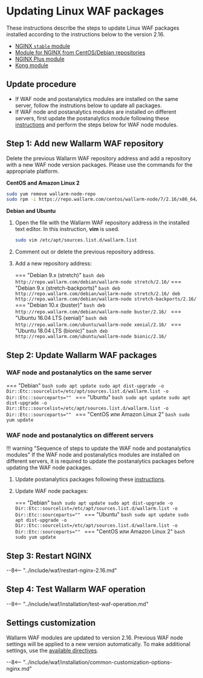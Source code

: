 [wallarm-status-instr]:             ../admin-en/configure-statistics-service.md
[sqli-attack-desc]:                 ../attacks-vulns-list.md#sql-injection
[xss-attack-desc]:                  ../attacks-vulns-list.md#crosssite-scripting-xss
[img-test-attacks-in-ui]:           ../images/admin-guides/test-attacks.png
[waf-mode-instr]:                   ../admin-en/configure-wallarm-mode.md
[logging-instr]:                    ../admin-en/configure-logging.md
[proxy-balancer-instr]:             ../admin-en/using-proxy-or-balancer-en.md
[scanner-whitelisting-instr]:       ../admin-en/scanner-ips-whitelisting.md
[process-time-limit-instr]:         ../admin-en/configure-parameters-en.md#wallarm_process_time_limit
[configure-selinux-instr]:          ../admin-en/configure-selinux.md
[configure-proxy-balancer-instr]:   ../admin-en/configuration-guides/access-to-wallarm-api-via-proxy.md
[install-postanalytics-instr]:      ../admin-en/installation-postanalytics-en.md
[dynamic-dns-resolution-nginx]:     ../admin-en/configure-dynamic-dns-resolution-nginx.md

# Updating Linux WAF packages

These instructions describe the steps to update Linux WAF packages installed according to the instructions below to the version 2.16.

* [NGINX `stable` module](../waf-installation/nginx/dynamic-module.md)
* [Module for NGINX from CentOS/Debian repositories](../waf-installation/nginx/dynamic-module-from-distr.md)
* [NGINX Plus module](../waf-installation/nginx-plus.md)
* [Kong module](../admin-en/installation-kong-en.md)

## Update procedure

* If WAF node and postanalytics modules are installed on the same server, follow the instrutions below to update all packages.
* If WAF node and postanalytics modules are installed on different servers, first update the postanalytics module following these [instructions](separate-postanalytics.md) and perform the steps below for WAF node modules.

## Step 1: Add new Wallarm WAF repository

Delete the previous Wallarm WAF repository address and add a repository with a new WAF node version packages. Please use the commands for the appropriate platform.

**CentOS and Amazon Linux 2**

```bash
sudo yum remove wallarm-node-repo
sudo rpm -i https://repo.wallarm.com/centos/wallarm-node/7/2.16/x86_64/Packages/wallarm-node-repo-1-5.el7.noarch.rpm
```

**Debian and Ubuntu**

1. Open the file with the Wallarm WAF repository address in the installed text editor. In this instruction, **vim** is used.

    ```bash
    sudo vim /etc/apt/sources.list.d/wallarm.list
    ```
2. Comment out or delete the previous repository address.
3. Add a new repository address:

    === "Debian 9.x (stretch)"
        ``` bash
        deb http://repo.wallarm.com/debian/wallarm-node stretch/2.16/
        ```
    === "Debian 9.x (stretch-backports)"
        ```bash
        deb http://repo.wallarm.com/debian/wallarm-node stretch/2.16/
        deb http://repo.wallarm.com/debian/wallarm-node stretch-backports/2.16/
        ```
    === "Debian 10.x (buster)"
        ```bash
        deb http://repo.wallarm.com/debian/wallarm-node buster/2.16/
        ```
    === "Ubuntu 16.04 LTS (xenial)"
        ```bash
        deb http://repo.wallarm.com/ubuntu/wallarm-node xenial/2.16/
        ```
    === "Ubuntu 18.04 LTS (bionic)"
        ```bash
        deb http://repo.wallarm.com/ubuntu/wallarm-node bionic/2.16/
        ```

## Step 2: Update Wallarm WAF packages

### WAF node and postanalytics on the same server

=== "Debian"
    ```bash
    sudo apt update
    sudo apt dist-upgrade -o Dir::Etc::sourcelist=/etc/apt/sources.list.d/wallarm.list -o Dir::Etc::sourceparts=""
    ```
=== "Ubuntu"
    ```bash
    sudo apt update
    sudo apt dist-upgrade -o Dir::Etc::sourcelist=/etc/apt/sources.list.d/wallarm.list -o Dir::Etc::sourceparts=""
    ```
=== "CentOS или Amazon Linux 2"
    ```bash
    sudo yum update
    ```

### WAF node and postanalytics on different servers

!!! warning "Sequence of steps to update the WAF node and postanalytics modules"
    If the WAF node and postanalytics modules are installed on different servers, it is required to update the postanalytics packages before updating the WAF node packages.

1. Update postanalytics packages following these [instructions](separate-postanalytics.md).
2. Update WAF node packages:

    === "Debian"
        ```bash
        sudo apt update
        sudo apt dist-upgrade -o Dir::Etc::sourcelist=/etc/apt/sources.list.d/wallarm.list -o Dir::Etc::sourceparts=""
        ```
    === "Ubuntu"
        ```bash
        sudo apt update
        sudo apt dist-upgrade -o Dir::Etc::sourcelist=/etc/apt/sources.list.d/wallarm.list -o Dir::Etc::sourceparts=""
        ```
    === "CentOS или Amazon Linux 2"
        ```bash
        sudo yum update
        ```

## Step 3: Restart NGINX

--8<-- "../include/waf/restart-nginx-2.16.md"

## Step 4: Test Wallarm WAF operation

--8<-- "../include/waf/installation/test-waf-operation.md"

## Settings customization

Wallarm WAF modules are updated to version 2.16. Previous WAF node settings will be applied to a new version automatically. To make additional settings, use the [available directives](../admin-en/configure-parameters-en.md).

--8<-- "../include/waf/installation/common-customization-options-nginx.md"
